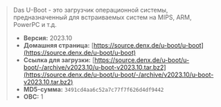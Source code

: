> Das U-Boot - это загрузчик операционной системы, предназначенный для встраиваемых систем на MIPS, ARM, PowerPC и т.д.
> - **Версия:** 2023.10
> - **Домашняя страница:** [https://source.denx.de/u-boot/u-boot](https://source.denx.de/u-boot/u-boot)
> - **Ссылка для загрузки:** [https://source.denx.de/u-boot/u-boot/-/archive/v2023.10/u-boot-v2023.10.tar.bz2](https://source.denx.de/u-boot/u-boot/-/archive/v2023.10/u-boot-v2023.10.tar.bz2)
> - **MD5-сумма:** `3491cd4aa6c52a7c77f7f626d4df9442`
> - **ОВС:** 1
